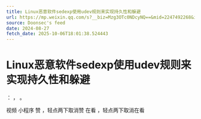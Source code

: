 ```yaml
---
title: Linux恶意软件sedexp使用udev规则来实现持久性和躲避
url: https://mp.weixin.qq.com/s?__biz=Mzg3OTc0NDcyNQ==&mid=2247492268&idx=1&sn=e8385f226e42e5e2efaf72688a07383d
source: Doonsec's feed
date: 2024-08-27
fetch_date: 2025-10-06T18:01:38.524443
---
```


# Linux恶意软件sedexp使用udev规则来实现持久性和躲避

：
，
。

视频
小程序
赞
，轻点两下取消赞
在看
，轻点两下取消在看